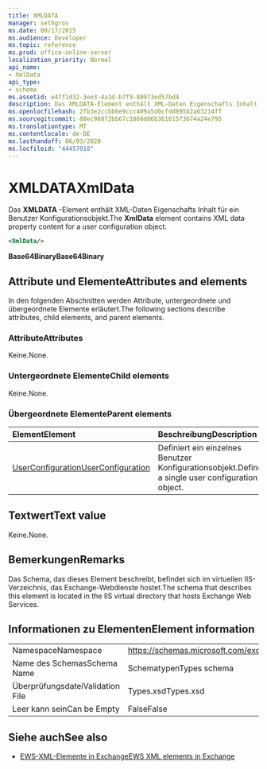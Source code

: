 ```yaml
---
title: XMLDATA
manager: sethgros
ms.date: 09/17/2015
ms.audience: Developer
ms.topic: reference
ms.prod: office-online-server
localization_priority: Normal
api_name:
- XmlData
api_type:
- schema
ms.assetid: e47f1d32-3ee3-4a1d-b7f9-80973ed57bd4
description: Das XMLDATA-Element enthält XML-Daten Eigenschafts Inhalt für ein Benutzer Konfigurationsobjekt.
ms.openlocfilehash: 2fb3e2ccbb6e9ccc409a5d0cfdd895b2a63214ff
ms.sourcegitcommit: 88ec988f2bb67c1866d06b361615f3674a24e795
ms.translationtype: MT
ms.contentlocale: de-DE
ms.lasthandoff: 06/03/2020
ms.locfileid: "44457018"
---
```

# <a name="xmldata"></a><span data-ttu-id="3aef4-103">XMLDATA</span><span class="sxs-lookup"><span data-stu-id="3aef4-103">XmlData</span></span>

<span data-ttu-id="3aef4-104">Das **XMLDATA** -Element enthält XML-Daten Eigenschafts Inhalt für ein Benutzer Konfigurationsobjekt.</span><span class="sxs-lookup"><span data-stu-id="3aef4-104">The **XmlData** element contains XML data property content for a user configuration object.</span></span> 
  
```XML
<XmlData/>
```

<span data-ttu-id="3aef4-105">**Base64Binary**</span><span class="sxs-lookup"><span data-stu-id="3aef4-105">**Base64Binary**</span></span>

## <a name="attributes-and-elements"></a><span data-ttu-id="3aef4-106">Attribute und Elemente</span><span class="sxs-lookup"><span data-stu-id="3aef4-106">Attributes and elements</span></span>

<span data-ttu-id="3aef4-107">In den folgenden Abschnitten werden Attribute, untergeordnete und übergeordnete Elemente erläutert.</span><span class="sxs-lookup"><span data-stu-id="3aef4-107">The following sections describe attributes, child elements, and parent elements.</span></span>
  
### <a name="attributes"></a><span data-ttu-id="3aef4-108">Attribute</span><span class="sxs-lookup"><span data-stu-id="3aef4-108">Attributes</span></span>

<span data-ttu-id="3aef4-109">Keine.</span><span class="sxs-lookup"><span data-stu-id="3aef4-109">None.</span></span>
  
### <a name="child-elements"></a><span data-ttu-id="3aef4-110">Untergeordnete Elemente</span><span class="sxs-lookup"><span data-stu-id="3aef4-110">Child elements</span></span>

<span data-ttu-id="3aef4-111">Keine.</span><span class="sxs-lookup"><span data-stu-id="3aef4-111">None.</span></span>
  
### <a name="parent-elements"></a><span data-ttu-id="3aef4-112">Übergeordnete Elemente</span><span class="sxs-lookup"><span data-stu-id="3aef4-112">Parent elements</span></span>

|<span data-ttu-id="3aef4-113">**Element**</span><span class="sxs-lookup"><span data-stu-id="3aef4-113">**Element**</span></span>|<span data-ttu-id="3aef4-114">**Beschreibung**</span><span class="sxs-lookup"><span data-stu-id="3aef4-114">**Description**</span></span>|
|:-----|:-----|
|[<span data-ttu-id="3aef4-115">UserConfiguration</span><span class="sxs-lookup"><span data-stu-id="3aef4-115">UserConfiguration</span></span>](userconfiguration.md) <br/> |<span data-ttu-id="3aef4-116">Definiert ein einzelnes Benutzer Konfigurationsobjekt.</span><span class="sxs-lookup"><span data-stu-id="3aef4-116">Defines a single user configuration object.</span></span>  <br/> |
   
## <a name="text-value"></a><span data-ttu-id="3aef4-117">Textwert</span><span class="sxs-lookup"><span data-stu-id="3aef4-117">Text value</span></span>

<span data-ttu-id="3aef4-118">Keine.</span><span class="sxs-lookup"><span data-stu-id="3aef4-118">None.</span></span>
  
## <a name="remarks"></a><span data-ttu-id="3aef4-119">Bemerkungen</span><span class="sxs-lookup"><span data-stu-id="3aef4-119">Remarks</span></span>

<span data-ttu-id="3aef4-120">Das Schema, das dieses Element beschreibt, befindet sich im virtuellen IIS-Verzeichnis, das Exchange-Webdienste hostet.</span><span class="sxs-lookup"><span data-stu-id="3aef4-120">The schema that describes this element is located in the IIS virtual directory that hosts Exchange Web Services.</span></span>
  
## <a name="element-information"></a><span data-ttu-id="3aef4-121">Informationen zu Elementen</span><span class="sxs-lookup"><span data-stu-id="3aef4-121">Element information</span></span>

|||
|:-----|:-----|
|<span data-ttu-id="3aef4-122">Namespace</span><span class="sxs-lookup"><span data-stu-id="3aef4-122">Namespace</span></span>  <br/> |https://schemas.microsoft.com/exchange/services/2006/types  <br/> |
|<span data-ttu-id="3aef4-123">Name des Schemas</span><span class="sxs-lookup"><span data-stu-id="3aef4-123">Schema Name</span></span>  <br/> |<span data-ttu-id="3aef4-124">Schematypen</span><span class="sxs-lookup"><span data-stu-id="3aef4-124">Types schema</span></span>  <br/> |
|<span data-ttu-id="3aef4-125">Überprüfungsdatei</span><span class="sxs-lookup"><span data-stu-id="3aef4-125">Validation File</span></span>  <br/> |<span data-ttu-id="3aef4-126">Types.xsd</span><span class="sxs-lookup"><span data-stu-id="3aef4-126">Types.xsd</span></span>  <br/> |
|<span data-ttu-id="3aef4-127">Leer kann sein</span><span class="sxs-lookup"><span data-stu-id="3aef4-127">Can be Empty</span></span>  <br/> |<span data-ttu-id="3aef4-128">False</span><span class="sxs-lookup"><span data-stu-id="3aef4-128">False</span></span>  <br/> |
   
## <a name="see-also"></a><span data-ttu-id="3aef4-129">Siehe auch</span><span class="sxs-lookup"><span data-stu-id="3aef4-129">See also</span></span>

- [<span data-ttu-id="3aef4-130">EWS-XML-Elemente in Exchange</span><span class="sxs-lookup"><span data-stu-id="3aef4-130">EWS XML elements in Exchange</span></span>](ews-xml-elements-in-exchange.md)

